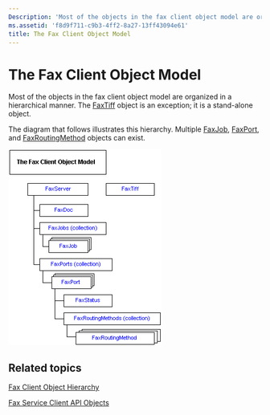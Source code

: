 ```yaml
---
Description: 'Most of the objects in the fax client object model are organized in a hierarchical manner. The FaxTiff object is an exception; it is a stand-alone object.'
ms.assetid: 'f8d9f711-c9b3-4ff2-8a27-13ff43094e61'
title: The Fax Client Object Model
---
```


# The Fax Client Object Model

Most of the objects in the fax client object model are organized in a hierarchical manner. The [FaxTiff](-mfax-faxtiff.md) object is an exception; it is a stand-alone object.

The diagram that follows illustrates this hierarchy. Multiple [FaxJob](-mfax-faxjob.md), [FaxPort](-mfax-faxport.md), and [FaxRoutingMethod](-mfax-faxroutingmethod.md) objects can exist.

![fax client object model hierarchy](images/mfax2.png)

## Related topics

<dl> <dt>

[Fax Client Object Hierarchy](-mfax-fax-client-object-hierarchy.md)
</dt> <dt>

[Fax Service Client API Objects](-mfax-fax-service-client-api-objects.md)
</dt> </dl>

 

 



